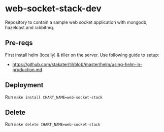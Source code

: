 # web-socket-stack-dev

Repository to contain a sample web socket application with mongodb, hazelcast and rabbitmq.

## Pre-reqs

First install helm (locally) & tiller on the server. Use following guide to setup:

- https://github.com/stakater/til/blob/master/helm/using-helm-in-production.md

## Deployment

Run `make install CHART_NAME=web-socket-stack`

## Delete

Run `make delete CHART_NAME=web-socket-stack`